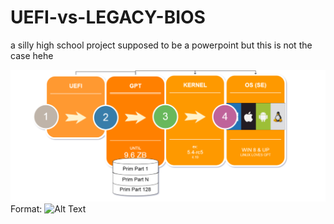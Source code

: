# UEFI-vs-LEGACY-BIOS
a silly high school project supposed to be a powerpoint but this is not the case hehe

![GitHub Logo](/IMG/UEFI.png)
Format: ![Alt Text](url)
